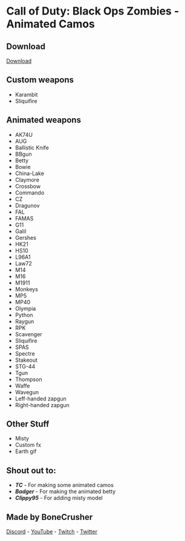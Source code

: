 # Call of Duty: Black Ops Zombies - Animated Camos

## Download

[Download](https://drive.google.com/file/d/1_9d2jydiR6XqihxOnK1ar3Y0IMJ9X2Ap/view?usp=drive_link)

## Custom weapons

- Karambit
- Sliquifire

## Animated weapons

- AK74U
- AUG
- Ballistic Knife
- BBgun
- Betty
- Bowie
- China-Lake
- Claymore
- Crossbow
- Commando
- CZ
- Dragunov
- FAL
- FAMAS
- G11
- Galil
- Gershes
- HK21
- HS10
- L96A1
- Law72
- M14
- M16
- M1911
- Monkeys
- MP5
- MP40
- Olympia
- Python
- Raygun
- RPK
- Scavenger
- Sliquifire
- SPAS
- Spectre
- Stakeout
- STG-44
- Tgun
- Thompson
- Waffe
- Wavegun
- Leff-handed zapgun
- Right-handed zapgun

## Other Stuff

- Misty
- Custom fx
- Earth gif


## Shout out to:

- **_TC_** - For making some animated camos
- **_Badger_** - For making the animated betty
- **_Clippy95_** - For adding misty model

## Made by BoneCrusher

[Discord](https://discord.gg/QPzeje6g) - [YouTube](https://www.youtube.com/channel/UCLspKNozGvrYlb6RCQs6apg) - [Twitch](https://www.twitch.tv/bonecrusher_easy) - [Twitter](https://twitter.com/llBoneCrusherll)
